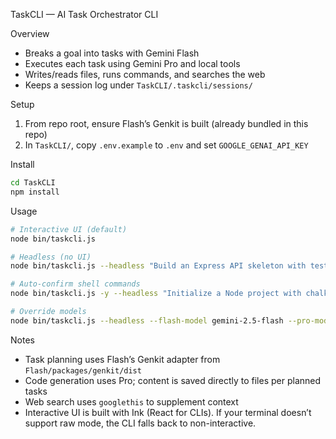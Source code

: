 TaskCLI — AI Task Orchestrator CLI

Overview
- Breaks a goal into tasks with Gemini Flash
- Executes each task using Gemini Pro and local tools
- Writes/reads files, runs commands, and searches the web
- Keeps a session log under `TaskCLI/.taskcli/sessions/`

Setup
1) From repo root, ensure Flash’s Genkit is built (already bundled in this repo)
2) In `TaskCLI/`, copy `.env.example` to `.env` and set `GOOGLE_GENAI_API_KEY`

Install
```bash
cd TaskCLI
npm install
```

Usage
```bash
# Interactive UI (default)
node bin/taskcli.js

# Headless (no UI)
node bin/taskcli.js --headless "Build an Express API skeleton with tests"

# Auto-confirm shell commands
node bin/taskcli.js -y --headless "Initialize a Node project with chalk and execa"

# Override models
node bin/taskcli.js --headless --flash-model gemini-2.5-flash --pro-model gemini-1.5-pro "Create a TypeScript CLI"
```

Notes
- Task planning uses Flash’s Genkit adapter from `Flash/packages/genkit/dist`
- Code generation uses Pro; content is saved directly to files per planned tasks
- Web search uses `googlethis` to supplement context
- Interactive UI is built with Ink (React for CLIs). If your terminal doesn’t support raw mode, the CLI falls back to non-interactive.

